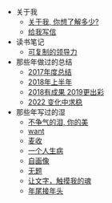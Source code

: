 * 关于我
  * [关于我, 你想了解多少?](/article/article00.md)
  * [给我写信](/article/article01.md)
* 读书笔记
  * [可复制的领导力](/article/summary-01.md)
* 那些年做过的总结
  * [2017年度总结](/article/summary-2017.md)
  * [2018年上半年](/article/summary-201801.md)
  * [2018有成果 2019更出彩](/article/summary-201802.md)
  * [2022 变化中求稳](/article/summary-2022.md)
* 那些年写过的湿
  * [不争气的泪, 你的美](/article/article02.md)
  * [want](/article/article03.md)
  * [麦收](/article/article04.md)
  * [一个人生病](/article/article05.md)
  * [自画像](/article/article06.md)
  * [无题](/article/article07.md)
  * [让文字，触摸我的魂](/article/article08.md)
  * [年尾接年头](/article/article09.md)

  





